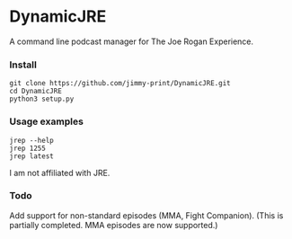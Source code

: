 # DynamicJRE
A command line podcast manager for The Joe Rogan Experience.

### Install
    git clone https://github.com/jimmy-print/DynamicJRE.git
    cd DynamicJRE
    python3 setup.py
### Usage examples
    jrep --help
    jrep 1255
    jrep latest
I am not affiliated with JRE.

### Todo
Add support for non-standard episodes (MMA, Fight Companion).
(This is partially completed. MMA episodes are now supported.)
